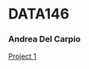 # DATA146

### Andrea Del Carpio

[Project 1](https://github.com/ajdelcarpiogom/DATA146/main/project1.md)

